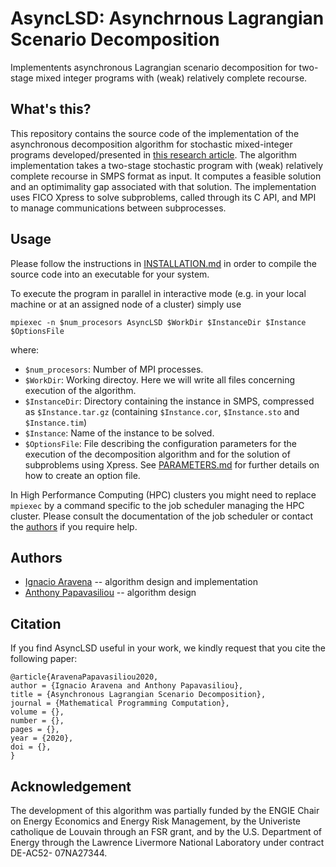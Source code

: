 # AsyncLSD: Asynchrnous Lagrangian Scenario Decomposition

Implementents asynchronous Lagrangian scenario decomposition for two-stage mixed integer programs with (weak) relatively complete recourse. 

## What's this?

This repository contains the source code of the implementation of the asynchronous decomposition algorithm for stochastic mixed-integer programs developed/presented in [this research article](#citation). The algorithm implementation takes a two-stage stochastic program with (weak) relatively complete recourse in SMPS format as input. It computes a feasible solution and an optimimality gap associated with that solution. The implementation uses FICO Xpress to solve subproblems, called through its C API, and MPI to manage communications between subprocesses.

## Usage

Please follow the instructions in [INSTALLATION.md](INSTALLATION.md) in order to compile the source code into an executable for your system.

To execute the program in parallel in interactive mode (e.g. in your local machine or at an assigned node of a cluster) simply use

```
mpiexec -n $num_procesors AsyncLSD $WorkDir $InstanceDir $Instance $OptionsFile
```

where:

- `$num_procesors`:  Number of MPI processes.
- `$WorkDir`:        Working directoy. Here we will write all files concerning execution of the algorithm.
- `$InstanceDir`:    Directory containing the instance in SMPS, compressed as `$Instance.tar.gz` (containing `$Instance.cor`, `$Instance.sto` and `$Instance.tim`)
- `$Instance`:       Name of the instance to be solved.
- `$OptionsFile`:    File describing the configuration parameters for the execution of the decomposition algorithm and for the solution of subproblems using Xpress. See [PARAMETERS.md](PARAMETERS.md) for further details on how to create an option file.

In High Performance Computing (HPC) clusters you might need to replace `mpiexec` by a command specific to the job scheduler managing the HPC cluster. Please consult the documentation of the job scheduler or contact the [authors](#authors) if you require help.

## Authors

* [Ignacio Aravena](https://sites.google.com/site/iaravenasolis/) -- algorithm design and implementation
* [Anthony Papavasiliou](https://perso.uclouvain.be/anthony.papavasiliou/public_html/) -- algorithm design

## Citation

If you find AsyncLSD useful in your work, we kindly request that you cite the following paper:

```
@article{AravenaPapavasiliou2020,
author = {Ignacio Aravena and Anthony Papavasiliou},
title = {Asynchronous Lagrangian Scenario Decomposition},
journal = {Mathematical Programming Computation},
volume = {},
number = {},
pages = {},
year = {2020},
doi = {},
}
```

## Acknowledgement

The development of this algorithm was partially funded by the ENGIE Chair on Energy Economics and Energy Risk Management, by the Univeriste catholique de Louvain through an FSR grant, and by the U.S. Department of Energy through the Lawrence Livermore National Laboratory under contract DE-AC52- 07NA27344.

